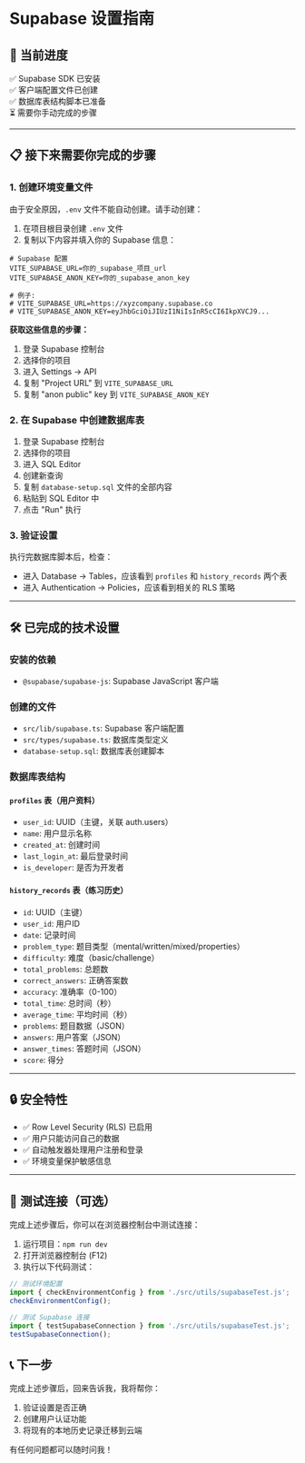 # Supabase 设置指南

## 🎯 当前进度
✅ Supabase SDK 已安装  
✅ 客户端配置文件已创建  
✅ 数据库表结构脚本已准备  
⏳ 需要你手动完成的步骤

---

## 📋 接下来需要你完成的步骤

### 1. 创建环境变量文件
由于安全原因，`.env` 文件不能自动创建。请手动创建：

1. 在项目根目录创建 `.env` 文件
2. 复制以下内容并填入你的 Supabase 信息：

```env
# Supabase 配置
VITE_SUPABASE_URL=你的_supabase_项目_url
VITE_SUPABASE_ANON_KEY=你的_supabase_anon_key

# 例子:
# VITE_SUPABASE_URL=https://xyzcompany.supabase.co
# VITE_SUPABASE_ANON_KEY=eyJhbGciOiJIUzI1NiIsInR5cCI6IkpXVCJ9...
```

**获取这些信息的步骤：**
1. 登录 Supabase 控制台
2. 选择你的项目
3. 进入 Settings → API
4. 复制 "Project URL" 到 `VITE_SUPABASE_URL`
5. 复制 "anon public" key 到 `VITE_SUPABASE_ANON_KEY`

### 2. 在 Supabase 中创建数据库表
1. 登录 Supabase 控制台
2. 选择你的项目
3. 进入 SQL Editor
4. 创建新查询
5. 复制 `database-setup.sql` 文件的全部内容
6. 粘贴到 SQL Editor 中
7. 点击 "Run" 执行

### 3. 验证设置
执行完数据库脚本后，检查：
- 进入 Database → Tables，应该看到 `profiles` 和 `history_records` 两个表
- 进入 Authentication → Policies，应该看到相关的 RLS 策略

---

## 🛠️ 已完成的技术设置

### 安装的依赖
- `@supabase/supabase-js`: Supabase JavaScript 客户端

### 创建的文件
- `src/lib/supabase.ts`: Supabase 客户端配置
- `src/types/supabase.ts`: 数据库类型定义
- `database-setup.sql`: 数据库表创建脚本

### 数据库表结构

#### `profiles` 表（用户资料）
- `user_id`: UUID（主键，关联 auth.users）
- `name`: 用户显示名称
- `created_at`: 创建时间
- `last_login_at`: 最后登录时间
- `is_developer`: 是否为开发者

#### `history_records` 表（练习历史）
- `id`: UUID（主键）
- `user_id`: 用户ID
- `date`: 记录时间
- `problem_type`: 题目类型（mental/written/mixed/properties）
- `difficulty`: 难度（basic/challenge）
- `total_problems`: 总题数
- `correct_answers`: 正确答案数
- `accuracy`: 准确率（0-100）
- `total_time`: 总时间（秒）
- `average_time`: 平均时间（秒）
- `problems`: 题目数据（JSON）
- `answers`: 用户答案（JSON）
- `answer_times`: 答题时间（JSON）
- `score`: 得分

---

## 🔒 安全特性
- ✅ Row Level Security (RLS) 已启用
- ✅ 用户只能访问自己的数据
- ✅ 自动触发器处理用户注册和登录
- ✅ 环境变量保护敏感信息

---

## 🧪 测试连接（可选）
完成上述步骤后，你可以在浏览器控制台中测试连接：

1. 运行项目：`npm run dev`
2. 打开浏览器控制台 (F12)
3. 执行以下代码测试：

```javascript
// 测试环境配置
import { checkEnvironmentConfig } from './src/utils/supabaseTest.js';
checkEnvironmentConfig();

// 测试 Supabase 连接
import { testSupabaseConnection } from './src/utils/supabaseTest.js';
testSupabaseConnection();
```

## 📞 下一步
完成上述步骤后，回来告诉我，我将帮你：
1. 验证设置是否正确
2. 创建用户认证功能
3. 将现有的本地历史记录迁移到云端

有任何问题都可以随时问我！
